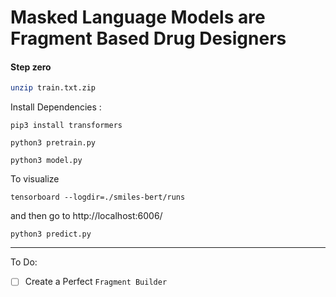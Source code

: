 # Masked Language Models are Fragment Based Drug Designers

#### Step zero

```sh
unzip train.txt.zip
```

Install Dependencies :

```
pip3 install transformers
```

```
python3 pretrain.py
```

```
python3 model.py
```

To visualize

```
tensorboard --logdir=./smiles-bert/runs
```
and then go to http://localhost:6006/

```
python3 predict.py
```
---

To Do:

- [ ] Create a Perfect `Fragment Builder`
